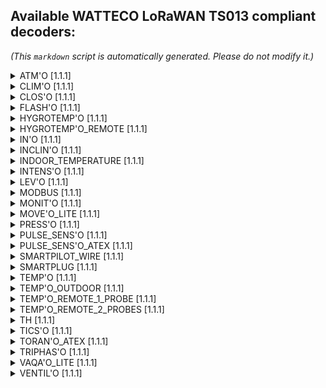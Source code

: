 ## Available WATTECO LoRaWAN TS013 compliant decoders:

*(This `markdown` script is automatically generated. Please do not modify it.)*<details>
<summary>ATM'O [1.1.1]</summary>

  [NPM: watteco-atm_o](https://www.npmjs.com/package/watteco-atm_o)
- **basic (CID: 0x0000)** : kernel, manufacturer, model, date, position, application_name
- **configuration (CID: 0x0050)** : disposable_battery_voltage
- **lorawan (CID: 0x8004)** : message_type, nb_retry, automatic_association, data_rate, ABP_dev_address, OTA_app_EUI
- **binary input (CID: 0x000F)** : index_1, index_2, pin_state_1, pin_state_2, polarity, edge_selection, debounce_period, poll_period, force_notify
- **pressure (CID: 0x0403)** : pressure
- **relative humidity (CID: 0x0405)** : humidity
- **temperature (CID: 0x0402)** : temperature

</details>

<details>
<summary>CLIM'O [1.1.1]</summary>

  [NPM: watteco-clim_o](https://www.npmjs.com/package/watteco-clim_o)
- **basic (CID: 0x0000)** : kernel, manufacturer, model, date, position, application_name
- **configuration (CID: 0x0050)** : disposable_battery_voltage
- **lorawan (CID: 0x8004)** : message_type, nb_retry, automatic_association, data_rate, ABP_dev_address, OTA_app_EUI
- **relative humidity (CID: 0x0405)** : humidity
- **temperature (CID: 0x0402)** : temperature

</details>

<details>
<summary>CLOS'O [1.1.1]</summary>

  [NPM: watteco-clos_o](https://www.npmjs.com/package/watteco-clos_o)
- **basic (CID: 0x0000)** : kernel, manufacturer, model, date, position, application_name
- **configuration (CID: 0x0050)** : disposable_battery_voltage
- **lorawan (CID: 0x8004)** : message_type, nb_retry, automatic_association, data_rate, ABP_dev_address, OTA_app_EUI
- **binary input (CID: 0x000F)** : index, violation_detection, open, polarity, edge_selection, debounce_period, poll_period, force_notify

</details>

<details>
<summary>FLASH'O [1.1.1]</summary>

  [NPM: watteco-flash_o](https://www.npmjs.com/package/watteco-flash_o)
- **basic (CID: 0x0000)** : kernel, manufacturer, model, date, position, application_name
- **configuration (CID: 0x0050)** : disposable_battery_voltage
- **lorawan (CID: 0x8004)** : message_type, nb_retry, automatic_association, data_rate, ABP_dev_address, OTA_app_EUI
- **binary input (CID: 0x000F)** : index, pin_state, polarity, edge_selection, debounce_period, poll_period, force_notify

</details>

<details>
<summary>HYGROTEMP'O [1.1.1]</summary>

  [NPM: watteco-hygrotemp_o](https://www.npmjs.com/package/watteco-hygrotemp_o)
- **basic (CID: 0x0000)** : kernel, manufacturer, model, date, position, application_name
- **configuration (CID: 0x0050)** : disposable_battery_voltage
- **lorawan (CID: 0x8004)** : message_type, nb_retry, automatic_association, data_rate, ABP_dev_address, OTA_app_EUI
- **binary input (CID: 0x000F)** : violation_detection
- **relative humidity (CID: 0x0405)** : humidity
- **temperature (CID: 0x0402)** : temperature

</details>

<details>
<summary>HYGROTEMP'O_REMOTE [1.1.1]</summary>

  [NPM: watteco-hygrotemp_o_remote](https://www.npmjs.com/package/watteco-hygrotemp_o_remote)
- **basic (CID: 0x0000)** : kernel, manufacturer, model, date, position, application_name
- **configuration (CID: 0x0050)** : disposable_battery_voltage
- **lorawan (CID: 0x8004)** : message_type, nb_retry, automatic_association, data_rate, ABP_dev_address, OTA_app_EUI
- **binary input (CID: 0x000F)** : violation_detection
- **relative humidity (CID: 0x0405)** : humidity
- **temperature (CID: 0x0402)** : temperature

</details>

<details>
<summary>IN'O [1.1.1]</summary>

  [NPM: watteco-in_o](https://www.npmjs.com/package/watteco-in_o)
- **basic (CID: 0x0000)** : kernel, manufacturer, model, date, position, application_name
- **configuration (CID: 0x0050)** : main_or_external_voltage, disposable_battery_voltage
- **lorawan (CID: 0x8004)** : message_type, nb_retry, automatic_association, data_rate, ABP_dev_address, OTA_app_EUI
- **binary input (CID: 0x000F)** : index_1, index_2, index_3, index_4, index_5, index_6, index_7, index_8, index_9, index_10, pin_state_1, pin_state_2, pin_state_3, pin_state_4, pin_state_5, pin_state_6, pin_state_7, pin_state_8, pin_state_9, pin_state_10, polarity, edge_selection, debounce_period, poll_period, force_notify
- **multi binary inputs (CID: 0x8005)** : pin_state_1, pin_state_2, pin_state_3, pin_state_4, pin_state_5, pin_state_6, pin_state_7, pin_state_8, pin_state_9, pin_state_10
- **ON/OFF (CID: 0x0006)** : output_1, output_2, output_3, output_4

</details>

<details>
<summary>INCLIN'O [1.1.1]</summary>

  [NPM: watteco-inclin_o](https://www.npmjs.com/package/watteco-inclin_o)
- **basic (CID: 0x0000)** : kernel, manufacturer, model, date, position, application_name
- **configuration (CID: 0x0050)** : disposable_battery_voltage
- **lorawan (CID: 0x8004)** : message_type, nb_retry, automatic_association, data_rate, ABP_dev_address, OTA_app_EUI
- **analog input (CID: 0x000C)** : angle
- **occupancy (CID: 0x0406)** : occupancy

</details>

<details>
<summary>INDOOR_TEMPERATURE [1.1.1]</summary>

  [NPM: watteco-indoor_temperature](https://www.npmjs.com/package/watteco-indoor_temperature)
- **basic (CID: 0x0000)** : kernel, manufacturer, model, date, position, application_name
- **configuration (CID: 0x0050)** : disposable_battery_voltage
- **lorawan (CID: 0x8004)** : message_type, nb_retry, automatic_association, data_rate, ABP_dev_address, OTA_app_EUI
- **temperature (CID: 0x0402)** : temperature

</details>

<details>
<summary>INTENS'O [1.1.1]</summary>

  [NPM: watteco-intens_o](https://www.npmjs.com/package/watteco-intens_o)
- **basic (CID: 0x0000)** : kernel, manufacturer, model, date, position, application_name
- **configuration (CID: 0x0050)** : disposable_battery_voltage
- **lorawan (CID: 0x8004)** : message_type, nb_retry, automatic_association, data_rate, ABP_dev_address, OTA_app_EUI
- **analog input (CID: 0x000C)** : Irms

</details>

<details>
<summary>LEV'O [1.1.1]</summary>

  [NPM: watteco-lev_o](https://www.npmjs.com/package/watteco-lev_o)
- **basic (CID: 0x0000)** : kernel, manufacturer, model, date, position, application_name
- **configuration (CID: 0x0050)** : disposable_battery_voltage
- **lorawan (CID: 0x8004)** : message_type, nb_retry, automatic_association, data_rate, ABP_dev_address, OTA_app_EUI
- **analog input (CID: 0x000C)** : 4-20_mA, 0-10_V

</details>

<details>
<summary>MODBUS [1.1.1]</summary>

  [NPM: watteco-modbus](https://www.npmjs.com/package/watteco-modbus)
- **basic (CID: 0x0000)** : kernel, manufacturer, model, date, position, application_name
- **configuration (CID: 0x0050)** : main_or_external_voltage, disposable_battery_voltage
- **lorawan (CID: 0x8004)** : message_type, nb_retry, automatic_association, data_rate, ABP_dev_address, OTA_app_EUI
- **multi master/slave answers (CID: 0x8009)** : modbus_frame_series_sent, modbus_frame_number_in_serie, modbus_last_frame_of_serie, modbus_EP0, modbus_EP1, modbus_EP2, modbus_EP3, modbus_EP4, modbus_EP5, modbus_EP6, modbus_EP7, modbus_EP8, modbus_EP9, +8007 clusterstructure for each true
- **serial interface (CID: 0x8006)** : speed, data_bit, parity, stop_bit
- **serial master/slave protocol (CID: 0x8007)** : modbus_payload_EP0, modbus_payload_EP1, modbus_payload_EP2, modbus_payload_EP3, modbus_payload_EP4, modbus_payload_EP5, modbus_payload_EP6, modbus_payload_EP7, modbus_payload_EP8, modbus_payload_EP9, modbus_slaveID_EP0, modbus_slaveID_EP1, modbus_slaveID_EP2, modbus_slaveID_EP3, modbus_slaveID_EP4, modbus_slaveID_EP5, modbus_slaveID_EP6, modbus_slaveID_EP7, modbus_slaveID_EP8, modbus_slaveID_EP9, modbus_fnctID_EP0, modbus_fnctID_EP1, modbus_fnctID_EP2, modbus_fnctID_EP3, modbus_fnctID_EP4, modbus_fnctID_EP5, modbus_fnctID_EP6, modbus_fnctID_EP7, modbus_fnctID_EP8, modbus_fnctID_EP9, modbus_datasize_EP0, modbus_datasize_EP1, modbus_datasize_EP2, modbus_datasize_EP3, modbus_datasize_EP4, modbus_datasize_EP5, modbus_datasize_EP6, modbus_datasize_EP7, modbus_datasize_EP8, modbus_datasize_EP9

</details>

<details>
<summary>MONIT'O [1.1.1]</summary>

  [NPM: watteco-monit_o](https://www.npmjs.com/package/watteco-monit_o)
- **basic (CID: 0x0000)** : kernel, manufacturer, model, date, position, application_name
- **configuration (CID: 0x0050)** : disposable_battery_voltage
- **lorawan (CID: 0x8004)** : message_type, nb_retry, automatic_association, data_rate, ABP_dev_address, OTA_app_EUI
- **analog input (CID: 0x000C)** : 0-100_mV, 0-70_V

</details>

<details>
<summary>MOVE'O_LITE [1.1.1]</summary>

  [NPM: watteco-move_o_lite](https://www.npmjs.com/package/watteco-move_o_lite)
- **basic (CID: 0x0000)** : kernel, manufacturer, model, date, position, application_name
- **configuration (CID: 0x0050)** : disposable_battery_voltage
- **lorawan (CID: 0x8004)** : message_type, nb_retry, automatic_association, data_rate, ABP_dev_address, OTA_app_EUI
- **illuminance (CID: 0x0400)** : illuminance
- **occupancy (CID: 0x0406)** : occupancy
- **pressure (CID: 0x0403)** : pressure
- **relative humidity (CID: 0x0405)** : humidity
- **temperature (CID: 0x0402)** : temperature

</details>

<details>
<summary>PRESS'O [1.1.1]</summary>

  [NPM: watteco-press_o](https://www.npmjs.com/package/watteco-press_o)
- **basic (CID: 0x0000)** : kernel, manufacturer, model, date, position, application_name
- **configuration (CID: 0x0050)** : main_or_external_voltage, disposable_battery_voltage
- **lorawan (CID: 0x8004)** : message_type, nb_retry, automatic_association, data_rate, ABP_dev_address, OTA_app_EUI
- **analog input (CID: 0x000C)** : 4-20_mA, 0-10_V
- **binary input (CID: 0x000F)** : index, pin_state, polarity, edge_selection, debounce_period, poll_period, force_notify

</details>

<details>
<summary>PULSE_SENS'O [1.1.1]</summary>

  [NPM: watteco-pulse_sens_o](https://www.npmjs.com/package/watteco-pulse_sens_o)
- **basic (CID: 0x0000)** : kernel, manufacturer, model, date, position, application_name
- **configuration (CID: 0x0050)** : disposable_battery_voltage
- **lorawan (CID: 0x8004)** : message_type, nb_retry, automatic_association, data_rate, ABP_dev_address, OTA_app_EUI
- **binary input (CID: 0x000F)** : index_1, index_2, index_3, pin_state_1, pin_state_2, pin_state_3, polarity, edge_selection, debounce_period, poll_period, force_notify
- **multi binary inputs (CID: 0x8005)** : pin_state_1, pin_state_2, pin_state_3, 

</details>

<details>
<summary>PULSE_SENS'O_ATEX [1.1.1]</summary>

  [NPM: watteco-pulse_sens_o_atex](https://www.npmjs.com/package/watteco-pulse_sens_o_atex)
- **basic (CID: 0x0000)** : kernel, manufacturer, model, date, position, application_name
- **configuration (CID: 0x0050)** : disposable_battery_voltage
- **lorawan (CID: 0x8004)** : message_type, nb_retry, automatic_association, data_rate, ABP_dev_address, OTA_app_EUI
- **binary input (CID: 0x000F)** : index_1, index_2, index_3, pin_state_1, pin_state_2, pin_state_3, polarity, edge_selection, debounce_period, poll_period, force_notify
- **multi binary inputs (CID: 0x8005)** : pin_state_1, pin_state_2, pin_state_3, 

</details>

<details>
<summary>SMARTPILOT_WIRE [1.1.1]</summary>

  [NPM: watteco-smartpilot_wire](https://www.npmjs.com/package/watteco-smartpilot_wire)
- **basic (CID: 0x0000)** : kernel, manufacturer, model, date, position, application_name
- **configuration (CID: 0x0050)** : main_or_external_voltage
- **lorawan (CID: 0x8004)** : message_type, nb_retry, automatic_association, data_rate, ABP_dev_address, OTA_app_EUI
- **multi state output (CID: 0x0013)** : output_value

</details>

<details>
<summary>SMARTPLUG [1.1.1]</summary>

  [NPM: watteco-smartplug](https://www.npmjs.com/package/watteco-smartplug)
- **basic (CID: 0x0000)** : kernel, manufacturer, model, date, position, application_name
- **configuration (CID: 0x0050)** : main_or_external_voltage
- **lorawan (CID: 0x8004)** : message_type, nb_retry, automatic_association, data_rate, ABP_dev_address, OTA_app_EUI
- **ON/OFF (CID: 0x0006)** : output
- **power quality (CID: 0x8052)** : frequency, frequency_min, frequency_max, Vrms, Vrms_min, Vrms_max, Vpeak, Vpeak_min, Vpeak_max, over_voltage, sag_voltage
- **simple metering like (CID: 0x0052)** : active_energy, reactive_energy, nb_samples, active_power, reactive_power

</details>

<details>
<summary>TEMP'O [1.1.1]</summary>

  [NPM: watteco-temp_o](https://www.npmjs.com/package/watteco-temp_o)
- **basic (CID: 0x0000)** : kernel, manufacturer, model, date, position, application_name
- **configuration (CID: 0x0050)** : disposable_battery_voltage
- **lorawan (CID: 0x8004)** : message_type, nb_retry, automatic_association, data_rate, ABP_dev_address, OTA_app_EUI
- **temperature (CID: 0x0402)** : temperature

</details>

<details>
<summary>TEMP'O_OUTDOOR [1.1.1]</summary>

  [NPM: watteco-temp_o_outdoor](https://www.npmjs.com/package/watteco-temp_o_outdoor)
- **basic (CID: 0x0000)** : kernel, manufacturer, model, date, position, application_name
- **configuration (CID: 0x0050)** : disposable_battery_voltage
- **lorawan (CID: 0x8004)** : message_type, nb_retry, automatic_association, data_rate, ABP_dev_address, OTA_app_EUI
- **temperature (CID: 0x0402)** : temperature

</details>

<details>
<summary>TEMP'O_REMOTE_1_PROBE [1.1.1]</summary>

  [NPM: watteco-temp_o_remote_1_probe](https://www.npmjs.com/package/watteco-temp_o_remote_1_probe)
- **basic (CID: 0x0000)** : kernel, manufacturer, model, date, position, application_name
- **configuration (CID: 0x0050)** : disposable_battery_voltage
- **lorawan (CID: 0x8004)** : message_type, nb_retry, automatic_association, data_rate, ABP_dev_address, OTA_app_EUI
- **temperature (CID: 0x0402)** : temperature

</details>

<details>
<summary>TEMP'O_REMOTE_2_PROBES [1.1.1]</summary>

  [NPM: watteco-temp_o_remote_2_probes](https://www.npmjs.com/package/watteco-temp_o_remote_2_probes)
- **basic (CID: 0x0000)** : kernel, manufacturer, model, date, position, application_name
- **configuration (CID: 0x0050)** : disposable_battery_voltage
- **lorawan (CID: 0x8004)** : message_type, nb_retry, automatic_association, data_rate, ABP_dev_address, OTA_app_EUI
- **temperature (CID: 0x0402)** : temperature_1, temperature_2

</details>

<details>
<summary>TH [1.1.1]</summary>

  [NPM: watteco-th](https://www.npmjs.com/package/watteco-th)
- **basic (CID: 0x0000)** : kernel, manufacturer, model, date, position, application_name
- **configuration (CID: 0x0050)** : disposable_battery_voltage
- **lorawan (CID: 0x8004)** : message_type, nb_retry, automatic_association, data_rate, ABP_dev_address, OTA_app_EUI
- **binary input (CID: 0x000F)** : index
- **relative humidity (CID: 0x0405)** : humidity
- **temperature (CID: 0x0402)** : temperature

</details>

<details>
<summary>TICS'O [1.1.1]</summary>

  [NPM: watteco-tics_o](https://www.npmjs.com/package/watteco-tics_o)
- **basic (CID: 0x0000)** : kernel, manufacturer, model, date, position, application_name
- **configuration (CID: 0x0050)** : main_or_external_voltage, tic_harvesting_voltage
- **lorawan (CID: 0x8004)** : message_type, nb_retry, automatic_association, data_rate, ABP_dev_address, OTA_app_EUI
- **simple metering like (CID: 0x0052)** : active_energy, reactive_energy, nb_samples, active_power, reactive_power
- **TIC-CBE (CID: 0x0054)** : TIC-CBE_fields (https://support.watteco.com/wp-content/uploads/2020/04/TIC_Application_Layer_Description_1.2.pdf)
- **TIC-CJE (CID: 0x0055)** : TIC-CJE_fields (https://support.watteco.com/wp-content/uploads/2020/04/TIC_Application_Layer_Description_1.2.pdf)
- **TIC-ICE (CID: 0x0053)** : TIC-ICE_fields (https://support.watteco.com/wp-content/uploads/2020/04/TIC_Application_Layer_Description_1.2.pdf)
- **TIC-PMEPMI (CID: 0x0057)** : TIC-PMEPMI_fields (https://support.watteco.com/wp-content/uploads/2020/04/TIC_Application_Layer_Description_1.2.pdf)
- **TIC-STD (CID: 0x0056)** : TIC-STD_fields (https://support.watteco.com/wp-content/uploads/2020/04/TIC_Application_Layer_Description_1.2.pdf)

</details>

<details>
<summary>TORAN'O_ATEX [1.1.1]</summary>

  [NPM: watteco-toran_o_atex](https://www.npmjs.com/package/watteco-toran_o_atex)
- **basic (CID: 0x0000)** : kernel, manufacturer, model, date, position, application_name
- **configuration (CID: 0x0050)** : disposable_battery_voltage
- **lorawan (CID: 0x8004)** : message_type, nb_retry, automatic_association, data_rate, ABP_dev_address, OTA_app_EUI
- **analog input (CID: 0x000C)** : 4-20_mA, 0-5_V_1, 0-5_V_2, ratiometric_0-5_V_1, ratiometric_0-5_V_2
- **binary input (CID: 0x000F)** : index_1, index_2, index_3, pin_state_1, pin_state_2, pin_state_3
- **multi binary inputs (CID: 0x8005)** : pin_state_1, pin_state_2, pin_state_3, 

</details>

<details>
<summary>TRIPHAS'O [1.1.1]</summary>

  [NPM: watteco-triphas_o](https://www.npmjs.com/package/watteco-triphas_o)
- **basic (CID: 0x0000)** : kernel, manufacturer, model, date, position, application_name
- **configuration (CID: 0x0050)** : main_or_external_voltage
- **lorawan (CID: 0x8004)** : message_type, nb_retry, automatic_association, data_rate, ABP_dev_address, OTA_app_EUI
- **binary input (CID: 0x000F)** : index
- **energy and power metering (CID: 0x800A)** : positive_active_energy_a, positive_active_energy_b, positive_active_energy_c, positive_active_energy_abc, negative_active_energy_a, negative_active_energy_b, negative_active_energy_c, negative_active_energy_abc, positive_reactive_energy_a, positive_reactive_energy_b, positive_reactive_energy_c, positive_reactive_energy_abc, negative_reactive_energy_a, negative_reactive_energy_b, negative_reactive_energy_c, negative_reactive_energy_abc, positive_active_power_a, positive_active_power_b, positive_active_power_c, positive_active_power_abc, negative_active_power_a, negative_active_power_b, negative_active_power_c, negative_active_power_abc, positive_reactive_power_a, positive_reactive_power_b, positive_reactive_power_c, positive_reactive_power_abc, negative_reactive_power_a, negative_reactive_power_b, negative_reactive_power_c, negative_reactive_power_abc
- **energy and power multi metering (CID: 0x8010)** : active_energy_a, reactive_energy_a, active_energy_b, reactive_energy_b, active_energy_c, reactive_energy_c, active_energy_abc, reactive_energy_abc, active_power_a, reactive_power_a, active_power_b, reactive_power_b, active_power_c, reactive_power_c, active_power_abc, reactive_power_abc
- **ON/OFF (CID: 0x0006)** : output
- **voltage and current metering (CID: 0x800B)** : Vrms_a, Vrms_b, Vrms_c, Irms_a, Irms_b, Irms_c, angle_a, angle_b, angle_c
- **voltage and current multi metering (CID: 0x800D)** : Vrms_a, Vrms_b, Vrms_c, Irms_a, Irms_b, Irms_c, angle_a, angle_b, angle_c

</details>

<details>
<summary>VAQA'O_LITE [1.1.1]</summary>

  [NPM: watteco-vaqa_o_lite](https://www.npmjs.com/package/watteco-vaqa_o_lite)
- **basic (CID: 0x0000)** : kernel, manufacturer, model, date, position, application_name
- **configuration (CID: 0x0050)** : disposable_battery_voltage
- **lorawan (CID: 0x8004)** : message_type, nb_retry, automatic_association, data_rate, ABP_dev_address, OTA_app_EUI
- **binary input (CID: 0x000F)** : violation_detection
- **concentration (CID: 0x800C)** : IAQ, CO2
- **illuminance (CID: 0x0400)** : illuminance
- **occupancy (CID: 0x0406)** : occupancy
- **pressure (CID: 0x0403)** : pressure
- **relative humidity (CID: 0x0405)** : humidity_1, humidity_2
- **temperature (CID: 0x0402)** : temperature_1, temperature_2

</details>

<details>
<summary>VENTIL'O [1.1.1]</summary>

  [NPM: watteco-ventil_o](https://www.npmjs.com/package/watteco-ventil_o)
- **basic (CID: 0x0000)** : kernel, manufacturer, model, date, position, application_name
- **configuration (CID: 0x0050)** : main_or_external_voltage, solar_harvesting_voltage
- **lorawan (CID: 0x8004)** : message_type, nb_retry, automatic_association, data_rate, ABP_dev_address, OTA_app_EUI
- **binary input (CID: 0x000F)** : index, pin_state
- **differential pressure (CID: 0x8008)** : differential_pressure
- **temperature (CID: 0x0402)** : temperature

</details>

